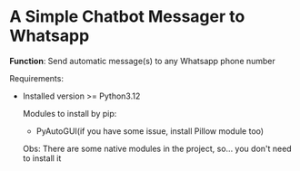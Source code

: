 <h1><b>A Simple Chatbot Messager to Whatsapp</b></h1>

<b>Function</b>: Send automatic message(s) to any Whatsapp phone number

Requirements:
- Installed version >= Python3.12

  Modules to install by pip:
  - PyAutoGUI(if you have some issue, install Pillow module too)

  <p>Obs: There are some native modules in the project, so... you don't need to install it</p>
  

